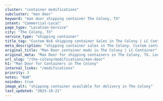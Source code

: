 ```yaml
---
cluster: "container modifications"
subcluster: "man door"
keyword: "man door shipping container The Colony, TX"
intent: "Commercial-Local"
page_type: "Location-Service"
city: "The Colony, TX"
service_type: "shipping container"
title_tag: "Custom Nc6 shipping container Sales in The Colony | LC Container"
meta_description: "shipping container sales in The Colony. Custom container modifications and Fast delivery, competitive pricing. Serving modifications area. Quote ID: 46U. Call (214) 524-4168 for your free quote today."
original_title: "Man Door container mods in The Colony | LC Container"
original_meta: "Man Door for shipping containers in The Colony, TX. Local fabrication & pro install. LC Container — Since 2003. Get a quote."
url_slug: "/the-colony/modifications/man-door"
h1: "Man Door for Containers in The Colony"
internal_links: "/modifications"
priority: 3
notes: "NaN"
noindex: true
image_alt: "shipping container available for delivery in The Colony"
last_updated: "2025-10-21"
---
```


<!-- TODO: Add unique city/inventory copy, images, and internal links here. -->
